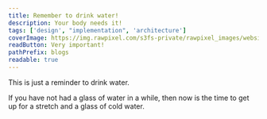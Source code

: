 ```yaml
---
title: Remember to drink water!
description: Your body needs it!
tags: ['design', "implementation", 'architecture']
coverImage: https://img.rawpixel.com/s3fs-private/rawpixel_images/website_content/pd42-63143351-rob.jpg?w=1000&dpr=1&fit=default&crop=default&q=65&vib=3&con=3&usm=15&bg=F4F4F3&ixlib=js-2.2.1&s=7c6a69a61c6a09f087954dbe0b794c0a
readButton: Very important!
pathPrefix: blogs
readable: true
---
```


This is just a reminder to drink water.

If you have not had a glass of water in a while, then now is the time to get up for a stretch and a glass of cold water.